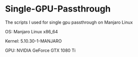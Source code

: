 # Single-GPU-Passthrough
The scripts I used for single gpu passthrough on Manjaro Linux

OS: Manjaro Linux x86_64  

Kernel: 5.10.30-1-MANJARO 
 
GPU: NVIDIA GeForce GTX 1080 Ti 

